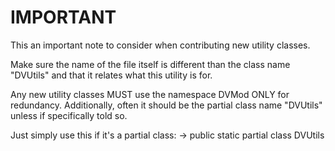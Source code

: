# IMPORTANT

This an important note to consider when contributing new utility classes.

Make sure the name of the file itself is different than the class name "DVUtils" and that it relates what this utility is for.

Any new utility classes MUST use the namespace DVMod ONLY for redundancy.
Additionally, often it should be the partial class name "DVUtils" unless if specifically told so.

Just simply use this if it's a partial class:
-> public static partial class DVUtils